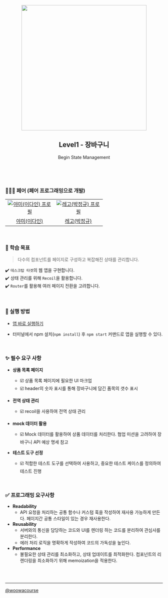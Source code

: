 <p align="middle">
  <img src="https://techcourse-storage.s3.ap-northeast-2.amazonaws.com/3e6c6f30b11d4b098b5a3e81be19ce3a" width="400" >
</p>
<h2 align="middle">Level1 - 장바구니</h2>
<p align="middle">Begin State Management</p>
</p>

<br>

<p align="middle" >
</p>

<br>

### 🧑‍🤝‍🧑 페어 (페어 프로그래밍으로 개발)

<table>
  <tr>
    <td align="center" width="140px">
      <a href="https://github.com/feb-dain" target="_blank">
        <img src="https://avatars.githubusercontent.com/u/108778921?v=4" alt="야미(이다인) 프로필" />
      </a>
    </td>
    <td align="center" width="140px">
      <a href="https://github.com/regularPark" target="_blank">
        <img src="https://avatars.githubusercontent.com/u/90092440?v=4" alt="레고(박정규) 프로필" />
      </a>
    </td>
  </tr>
  <tr>
    <td align="center">
      <a href="https://github.com/feb-dain" target="_blank">
        야미(이다인)
      </a>
    </td>
    <td align="center">
      <a href="https://github.com/regularPark" target="_blank">
        레고(박정규) 
      </a>
    </td>
  </tr>
</table>

<br>

### 🚀 학습 목표

> 다수의 컴포넌트를 페이지로 구성하고 복잡해진 상태를 관리합니다.

✔️ `데스크탑 타겟`의 웹 앱을 구현합니다.  
✔️ 상태 관리를 위해 `Recoil`을 활용합니다.  
✔️ `Router`를 활용해 여러 페이지 전환을 고려합니다.

<br>

### 📝 실행 방법

- <a href="https://feb-dain.github.io/react-shopping-cart/">앱 바로 실행하기</a>

- 터미널에서 npm 설치(`npm install`) 후 `npm start` 커맨드로 앱을 실행할 수 있다.

<br>

### ✨ 필수 요구 사항

- **상품 목록 페이지**

  - ☑️ 상품 목록 페이지에 필요한 UI 마크업
  - ☑️ header의 숫자 표시를 통해 장바구니에 담긴 품목의 갯수 표시

- **전역 상태 관리**
  - ☑️ recoil을 사용하여 전역 상태 관리
- **mock 데이터 활용**

  - ☑️ Mock 데이터를 활용하여 상품 데이터를 처리한다. 협업 미션을 고려하여 장바구니 API 예상 명세 참고

- **테스트 도구 선정**
  - ☑️ 적합한 테스트 도구를 선택하여 사용하고, 중요한 테스트 케이스를 정의하여 테스트 진행

<br>

### ✅ 프로그래밍 요구사항

- **Readability**
  - API 요청을 처리하는 공통 함수나 커스텀 훅을 작성하여 재사용 가능하게 만든다.
    페이지간 공통 스타일이 있는 경우 재사용한다.
- **Reusability**
  - 서버와의 통신을 담당하는 코드와 UI를 렌더링 하는 코드를 분리하여 관심사를 분리한다.
  - 에러 처리 로직을 명확하게 작성하여 코드의 가독성을 높인다.
- **Performance**
  - 불필요한 상태 관리를 최소화하고, 상태 업데이트를 최적화한다.
    컴포넌트의 리렌더링을 최소화하기 위해 memoization을 적용한다.

<br>
<br>

---

<a href="https://github.com/woowacourse">@woowacourse</a>
